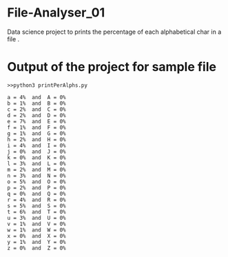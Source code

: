 # File-Analyser_01
Data science project to prints the percentage of each alphabetical char in a file . 

# Output of the project for sample file
```
>>python3 printPerAlphs.py

a = 4%  and  A = 0% 
b = 1%  and  B = 0%
c = 2%  and  C = 0%
d = 2%  and  D = 0%
e = 7%  and  E = 0%
f = 1%  and  F = 0%
g = 1%  and  G = 0%
h = 2%  and  H = 0%
i = 4%  and  I = 0%
j = 0%  and  J = 0%
k = 0%  and  K = 0%
l = 3%  and  L = 0%
m = 2%  and  M = 0%
n = 3%  and  N = 0%
o = 5%  and  O = 0%
p = 2%  and  P = 0%
q = 0%  and  Q = 0%
r = 4%  and  R = 0%
s = 5%  and  S = 0%
t = 6%  and  T = 0%
u = 3%  and  U = 0%
v = 1%  and  V = 0%
w = 1%  and  W = 0%
x = 0%  and  X = 0%
y = 1%  and  Y = 0%
z = 0%  and  Z = 0%
```

